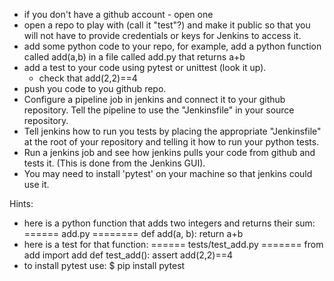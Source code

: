 * if you don't have a github account - open one
* open a repo to play with (call it "test"?) and make it public so that you will not
  have to provide credentials or keys for Jenkins to access it.
* add some python code to your repo, for example,
	add a python function called add(a,b) in a file called add.py that returns a+b
* add a test to your code using pytest or unittest (look it up).
	* check that add(2,2)==4
* push you code to you github repo.
* Configure a pipeline job in jenkins and connect it to your github repository.
	Tell the pipeline to use the "Jenkinsfile" in your source repository.
* Tell jenkins how to run you tests by placing the appropriate "Jenkinsfile"
	at the root of your repository and telling it how to run your python tests.
* Run a jenkins job and see how jenkins pulls your code from github and tests it.
	(This is done from the Jenkins GUI).
* You may need to install 'pytest' on your machine so that jenkins could use it.

Hints:
* here is a python function that adds two integers and returns their sum:
    ====== add.py ========
    def add(a, b):
        return a+b
* here is a test for that function:
    ====== tests/test_add.py =======
    from add import add
    def test_add():
        assert add(2,2)==4
* to install pytest use:
    $ pip install pytest
